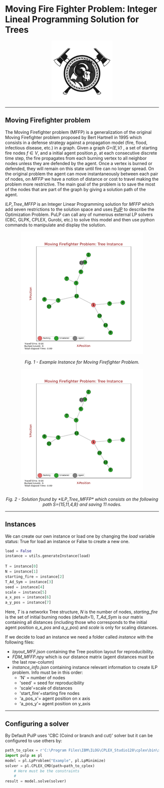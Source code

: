 # Moving Fire Fighter Problem: Integer Lineal Programming Solution for Trees

<p align="center">
    <a href="images/logo_MFFP.png"><img src="images/logo_MFFP.png" width="200"></a>
</p>

---
## Moving Firefighter problem

The Moving Firefighter problem (MFFP) is a generalization of the original Moving Firefighter problem proposed by Bert Hartnell in 1995 which 
consists in a defense strategy against a propagation model (fire, flood, infectious disease, etc.) in a graph.
Given a graph *G=(E,V)* , a set of starting fire nodes $f \in V$, and a initial agent position *p*, at each consecutive discrete time step, 
the fire propagates from each burning vertex to all neighbor nodes unless they are defended by the agent. Once a vertex is burned or defended, they will
remain on this state until fire can no longer spread. On the original problem the agent can move instantaneously between each pair of nodes, on *MFFP*
we have a notion of distance or cost to travel making the problem more restrictive. The main goal of the problem is to save the most of the nodes that are part of the graph by giving a solution path of the agent.

*ILP_Tree_MFFP* is an Integer Linear Programming solution for *MFFP* which add seven restrictions to the solution space and uses [PulP](https://coin-or.github.io/pulp/) to describe the Optimization Problem. PuLP can call any of numerous external LP solvers (CBC, GLPK, CPLEX, Gurobi, etc.) to solve this model and then use python commands to manipulate and display the solution.


<p align="center">
  <a href="images/frame_0.png"><img src="images/frame_0.png" width="400"></a>
  <p align="center"><em>Fig. 1 - Example Instance for Moving Firefighter Problem.</em></p>  
</p>

<p align="center">
  <a href="images/MFFP_example.gif"><img src="images/MFFP_example.gif" width="400"></a>
  <p align="center"><em>Fig. 2 - Solution found by *ILP_Tree_MFFP* which consists on the following path S={15,11,4,8} and saving 11 nodes.</em></p>  
</p>

---

## Instances

We can create our own instance or load one by changing the *load* variable status: True for load an instance or False to create a new one.
```python
load = False
instance = utils.generateInstance(load)

T = instance[0]
N = instance[1]
starting_fire = instance[2]
T_Ad_Sym = instance[3]
seed = instance[4]
scale = instance[5]
a_x_pos = instance[6]
a_y_pos = instance[7]
```
Here, *T* is a networkx Tree structure, *N* is the number of nodes, *starting_fire* is the set of initial burning nodes (default=1), *T_Ad_Sym* is our matrix containing all distances (including those who corresponds to the initial agent position *a_x_pos* and *a_y_pos*) and *scale* is only for scaling distances.

If we decide to load an instance we need a folder called *instance* with the following files:
  - *layout_MFF.json* containing the Tree position layout for reproducibility.
  - *FDM_MFFP.npy* which is our distance matrix (agent distances must be the last row-column)
  - *instance_info.json* containing instance relevant information to create ILP problem. Info must be in this order:
    - 'N' = number of nodes
    - 'seed' = seed for reproducibility
    - 'scale'=scale of distances
    - 'start_fire'=starting fire nodes
    - 'a_pos_x'= agent position on x axis
    - 'a_pos_y'= agent position on y_axis


---
## Configuring a solver

By Default PulP uses 'CBC (Coind or branch and cut)' solver but it can be configured to use others by:

```python
path_to_cplex = r'C:\Program Files\IBM\ILOG\CPLEX_Studio128\cplex\bin\x64_win64\cplex.exe'
import pulp as pl
model = pl.LpProblem("Example", pl.LpMinimize)
solver = pl.CPLEX_CMD(path=path_to_cplex)
    # Here must be the constraints
    #
result = model.solve(solver)
```

